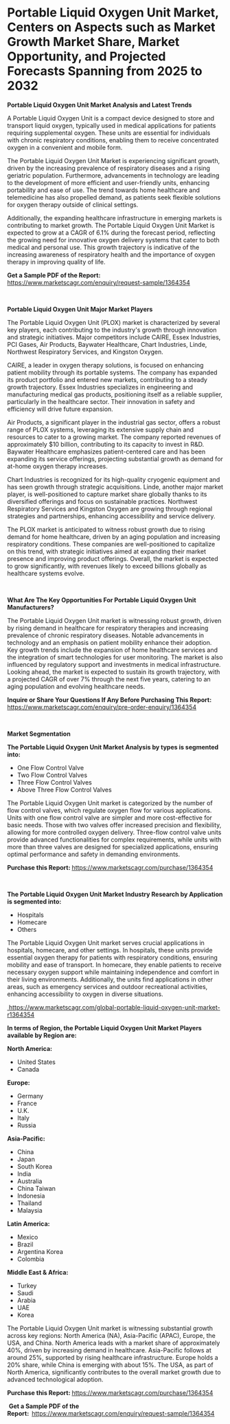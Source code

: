 <p><h1>Portable Liquid Oxygen Unit Market, Centers on Aspects such as Market Growth Market Share, Market Opportunity, and Projected Forecasts Spanning from 2025 to 2032</h1></p><p><strong>Portable Liquid Oxygen Unit Market Analysis and Latest Trends</strong></p>
<p><p>A Portable Liquid Oxygen Unit is a compact device designed to store and transport liquid oxygen, typically used in medical applications for patients requiring supplemental oxygen. These units are essential for individuals with chronic respiratory conditions, enabling them to receive concentrated oxygen in a convenient and mobile form.</p><p>The Portable Liquid Oxygen Unit Market is experiencing significant growth, driven by the increasing prevalence of respiratory diseases and a rising geriatric population. Furthermore, advancements in technology are leading to the development of more efficient and user-friendly units, enhancing portability and ease of use. The trend towards home healthcare and telemedicine has also propelled demand, as patients seek flexible solutions for oxygen therapy outside of clinical settings.</p><p>Additionally, the expanding healthcare infrastructure in emerging markets is contributing to market growth. The Portable Liquid Oxygen Unit Market is expected to grow at a CAGR of 6.1% during the forecast period, reflecting the growing need for innovative oxygen delivery systems that cater to both medical and personal use. This growth trajectory is indicative of the increasing awareness of respiratory health and the importance of oxygen therapy in improving quality of life.</p></p>
<p><strong>Get a Sample PDF of the Report:&nbsp;</strong> <a href="https://www.marketscagr.com/enquiry/request-sample/1364354?utm_campaign=3363&utm_medium=2&utm_source=Github&utm_content=ia&utm_term=16042025&utm_id=portable-liquid-oxygen-unit">https://www.marketscagr.com/enquiry/request-sample/1364354</a></p>
<p>&nbsp;</p>
<p><strong>Portable Liquid Oxygen Unit Major Market Players</strong></p>
<p><p>The Portable Liquid Oxygen Unit (PLOX) market is characterized by several key players, each contributing to the industry's growth through innovation and strategic initiatives. Major competitors include CAIRE, Essex Industries, PCI Gases, Air Products, Baywater Healthcare, Chart Industries, Linde, Northwest Respiratory Services, and Kingston Oxygen.</p><p>CAIRE, a leader in oxygen therapy solutions, is focused on enhancing patient mobility through its portable systems. The company has expanded its product portfolio and entered new markets, contributing to a steady growth trajectory. Essex Industries specializes in engineering and manufacturing medical gas products, positioning itself as a reliable supplier, particularly in the healthcare sector. Their innovation in safety and efficiency will drive future expansion.</p><p>Air Products, a significant player in the industrial gas sector, offers a robust range of PLOX systems, leveraging its extensive supply chain and resources to cater to a growing market. The company reported revenues of approximately $10 billion, contributing to its capacity to invest in R&D. Baywater Healthcare emphasizes patient-centered care and has been expanding its service offerings, projecting substantial growth as demand for at-home oxygen therapy increases.</p><p>Chart Industries is recognized for its high-quality cryogenic equipment and has seen growth through strategic acquisitions. Linde, another major market player, is well-positioned to capture market share globally thanks to its diversified offerings and focus on sustainable practices. Northwest Respiratory Services and Kingston Oxygen are growing through regional strategies and partnerships, enhancing accessibility and service delivery.</p><p>The PLOX market is anticipated to witness robust growth due to rising demand for home healthcare, driven by an aging population and increasing respiratory conditions. These companies are well-positioned to capitalize on this trend, with strategic initiatives aimed at expanding their market presence and improving product offerings. Overall, the market is expected to grow significantly, with revenues likely to exceed billions globally as healthcare systems evolve.</p></p>
<p>&nbsp;</p>
<p><strong>What Are The Key Opportunities For Portable Liquid Oxygen Unit Manufacturers?</strong></p>
<p><p>The Portable Liquid Oxygen Unit market is witnessing robust growth, driven by rising demand in healthcare for respiratory therapies and increasing prevalence of chronic respiratory diseases. Notable advancements in technology and an emphasis on patient mobility enhance their adoption. Key growth trends include the expansion of home healthcare services and the integration of smart technologies for user monitoring. The market is also influenced by regulatory support and investments in medical infrastructure. Looking ahead, the market is expected to sustain its growth trajectory, with a projected CAGR of over 7% through the next five years, catering to an aging population and evolving healthcare needs.</p></p>
<p><strong>Inquire or Share Your Questions If Any Before Purchasing This Report:</strong> <a href="https://www.marketscagr.com/enquiry/pre-order-enquiry/1364354?utm_campaign=3363&utm_medium=2&utm_source=Github&utm_content=ia&utm_term=16042025&utm_id=portable-liquid-oxygen-unit">https://www.marketscagr.com/enquiry/pre-order-enquiry/1364354</a></p>
<p>&nbsp;</p>
<p><strong>Market Segmentation</strong></p>
<p><strong>The Portable Liquid Oxygen Unit Market Analysis by types is segmented into:</strong></p>
<p><ul><li>One Flow Control Valve</li><li>Two Flow Control Valves</li><li>Three Flow Control Valves</li><li>Above Three Flow Control Valves</li></ul></p>
<p><p>The Portable Liquid Oxygen Unit market is categorized by the number of flow control valves, which regulate oxygen flow for various applications. Units with one flow control valve are simpler and more cost-effective for basic needs. Those with two valves offer increased precision and flexibility, allowing for more controlled oxygen delivery. Three-flow control valve units provide advanced functionalities for complex requirements, while units with more than three valves are designed for specialized applications, ensuring optimal performance and safety in demanding environments.</p></p>
<p><strong>Purchase this Report:&nbsp;</strong><a href="https://www.marketscagr.com/purchase/1364354?utm_campaign=3363&utm_medium=2&utm_source=Github&utm_content=ia&utm_term=16042025&utm_id=portable-liquid-oxygen-unit">https://www.marketscagr.com/purchase/1364354</a></p>
<p>&nbsp;</p>
<p><strong>The Portable Liquid Oxygen Unit Market Industry Research by Application is segmented into:</strong></p>
<p><ul><li>Hospitals</li><li>Homecare</li><li>Others</li></ul></p>
<p><p>The Portable Liquid Oxygen Unit market serves crucial applications in hospitals, homecare, and other settings. In hospitals, these units provide essential oxygen therapy for patients with respiratory conditions, ensuring mobility and ease of transport. In homecare, they enable patients to receive necessary oxygen support while maintaining independence and comfort in their living environments. Additionally, the units find applications in other areas, such as emergency services and outdoor recreational activities, enhancing accessibility to oxygen in diverse situations.</p></p>
<p><a href="https://www.marketscagr.com/global-portable-liquid-oxygen-unit-market-r1364354?utm_campaign=3363&utm_medium=2&utm_source=Github&utm_content=ia&utm_term=16042025&utm_id=portable-liquid-oxygen-unit">&nbsp;https://www.marketscagr.com/global-portable-liquid-oxygen-unit-market-r1364354</a></p>
<p><strong>In terms of Region, the Portable Liquid Oxygen Unit Market Players available by Region are:</strong></p>
<p>
    <p> <strong> North America: </strong>
        <ul>
            <li>United States</li>
            <li>Canada</li>
        </ul>
        </p> 
    <p> <strong> Europe: </strong>
        <ul>
            <li>Germany</li>
            <li>France</li>
            <li>U.K.</li>
            <li>Italy</li>
            <li>Russia</li>
        </ul>
        </p> 
    <p> <strong> Asia-Pacific: </strong>
        <ul>
            <li>China</li>
            <li>Japan</li>
            <li>South Korea</li>
            <li>India</li>
            <li>Australia</li>
            <li>China Taiwan</li>
            <li>Indonesia</li>
            <li>Thailand</li>
            <li>Malaysia</li>
        </ul>
        </p> 
    <p> <strong> Latin America: </strong>
        <ul>
            <li>Mexico</li>
            <li>Brazil</li>
            <li>Argentina Korea</li>
            <li>Colombia</li>
        </ul>
        </p> 
    <p> <strong> Middle East & Africa: </strong>
        <ul>
            <li>Turkey</li>
            <li>Saudi</li>
            <li>Arabia</li>
            <li>UAE</li>
            <li>Korea</li>
        </ul>
    </p>
    </p>
<p><p>The Portable Liquid Oxygen Unit market is witnessing substantial growth across key regions: North America (NA), Asia-Pacific (APAC), Europe, the USA, and China. North America leads with a market share of approximately 40%, driven by increasing demand in healthcare. Asia-Pacific follows at around 25%, supported by rising healthcare infrastructure. Europe holds a 20% share, while China is emerging with about 15%. The USA, as part of North America, significantly contributes to the overall market growth due to advanced technological adoption.</p></p>
<p><strong>Purchase this Report: </strong><a href="https://www.marketscagr.com/purchase/1364354?utm_campaign=3363&utm_medium=2&utm_source=Github&utm_content=ia&utm_term=16042025&utm_id=portable-liquid-oxygen-unit">https://www.marketscagr.com/purchase/1364354</a></p>
<p>&nbsp;<strong>Get a Sample PDF of the Report:&nbsp;&nbsp;</strong><a href="https://www.marketscagr.com/enquiry/request-sample/1364354?utm_campaign=3363&utm_medium=2&utm_source=Github&utm_content=ia&utm_term=16042025&utm_id=portable-liquid-oxygen-unit">https://www.marketscagr.com/enquiry/request-sample/1364354</a></p>
<p><strong></strong></p>
<p><p></p><p></p><p></p></p>